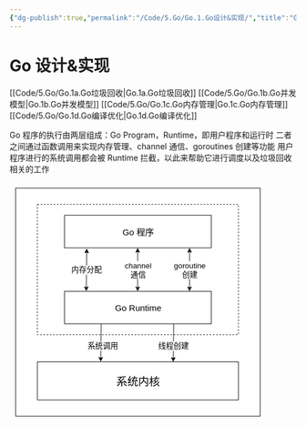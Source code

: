```yaml
---
{"dg-publish":true,"permalink":"/Code/5.Go/Go.1.Go设计&实现/","title":"Go 设计&实现","noteIcon":""}
---
```



# Go 设计&实现

[[Code/5.Go/Go.1a.Go垃圾回收\|Go.1a.Go垃圾回收]]
[[Code/5.Go/Go.1b.Go并发模型\|Go.1b.Go并发模型]]
[[Code/5.Go/Go.1c.Go内存管理\|Go.1c.Go内存管理]]
[[Code/5.Go/Go.1d.Go编译优化\|Go.1d.Go编译优化]]

Go 程序的执行由两层组成：Go Program，Runtime，即用户程序和运行时
二者之间通过函数调用来实现内存管理、channel 通信、goroutines 创建等功能
用户程序进行的系统调用都会被 Runtime 拦截，以此来帮助它进行调度以及垃圾回收相关的工作

<svg xmlns="http://www.w3.org/2000/svg" version="1.1" height="420.99999999999994px" width="450.99999999999994px" viewBox="-10 -10 470.99999999999994 440.99999999999994" content="&lt;mxGraphModel dx=&quot;1950&quot; dy=&quot;2108&quot; grid=&quot;1&quot; gridSize=&quot;10&quot; guides=&quot;1&quot; tooltips=&quot;1&quot; connect=&quot;1&quot; arrows=&quot;1&quot; fold=&quot;1&quot; page=&quot;0&quot; pageScale=&quot;1&quot; pageWidth=&quot;827&quot; pageHeight=&quot;1169&quot; math=&quot;0&quot; shadow=&quot;0&quot;&gt;&lt;root&gt;&lt;mxCell id=&quot;0&quot;/&gt;&lt;mxCell id=&quot;1&quot; parent=&quot;0&quot;/&gt;&lt;mxCell id=&quot;3&quot; value=&quot;&quot; style=&quot;rounded=0;whiteSpace=wrap;html=1;&quot; parent=&quot;1&quot; vertex=&quot;1&quot;&gt;&lt;mxGeometry x=&quot;-80&quot; y=&quot;-30&quot; width=&quot;450&quot; height=&quot;420&quot; as=&quot;geometry&quot;/&gt;&lt;/mxCell&gt;&lt;mxCell id=&quot;8&quot; value=&quot;&quot; style=&quot;rounded=0;whiteSpace=wrap;html=1;dashed=1;fillColor=none;&quot; vertex=&quot;1&quot; parent=&quot;1&quot;&gt;&lt;mxGeometry x=&quot;-40&quot; width=&quot;370&quot; height=&quot;240&quot; as=&quot;geometry&quot;/&gt;&lt;/mxCell&gt;&lt;mxCell id=&quot;2&quot; value=&quot;&amp;lt;font style=&amp;quot;font-size: 16px&amp;quot;&amp;gt;Go 程序&amp;lt;/font&amp;gt;&quot; style=&quot;rounded=0;whiteSpace=wrap;html=1;&quot; parent=&quot;1&quot; vertex=&quot;1&quot;&gt;&lt;mxGeometry x=&quot;10&quot; y=&quot;20&quot; width=&quot;270&quot; height=&quot;60&quot; as=&quot;geometry&quot;/&gt;&lt;/mxCell&gt;&lt;mxCell id=&quot;4&quot; value=&quot;&amp;lt;font style=&amp;quot;font-size: 16px&amp;quot;&amp;gt;Go Runtime&amp;lt;/font&amp;gt;&quot; style=&quot;rounded=0;whiteSpace=wrap;html=1;&quot; vertex=&quot;1&quot; parent=&quot;1&quot;&gt;&lt;mxGeometry x=&quot;10&quot; y=&quot;160&quot; width=&quot;270&quot; height=&quot;60&quot; as=&quot;geometry&quot;/&gt;&lt;/mxCell&gt;&lt;mxCell id=&quot;5&quot; value=&quot;&quot; style=&quot;endArrow=classic;startArrow=classic;html=1;exitX=0.148;exitY=-0.003;exitDx=0;exitDy=0;exitPerimeter=0;entryX=0.151;entryY=1.022;entryDx=0;entryDy=0;entryPerimeter=0;&quot; edge=&quot;1&quot; parent=&quot;1&quot; source=&quot;4&quot; target=&quot;2&quot;&gt;&lt;mxGeometry width=&quot;50&quot; height=&quot;50&quot; relative=&quot;1&quot; as=&quot;geometry&quot;&gt;&lt;mxPoint x=&quot;50&quot; y=&quot;140&quot; as=&quot;sourcePoint&quot;/&gt;&lt;mxPoint x=&quot;60&quot; y=&quot;90&quot; as=&quot;targetPoint&quot;/&gt;&lt;/mxGeometry&gt;&lt;/mxCell&gt;&lt;mxCell id=&quot;6&quot; value=&quot;&quot; style=&quot;endArrow=classic;startArrow=classic;html=1;exitX=0.148;exitY=-0.003;exitDx=0;exitDy=0;exitPerimeter=0;&quot; edge=&quot;1&quot; parent=&quot;1&quot;&gt;&lt;mxGeometry width=&quot;50&quot; height=&quot;50&quot; relative=&quot;1&quot; as=&quot;geometry&quot;&gt;&lt;mxPoint x=&quot;144.50000000000006&quot; y=&quot;159.99999999999994&quot; as=&quot;sourcePoint&quot;/&gt;&lt;mxPoint x=&quot;144.54000000000002&quot; y=&quot;80.18&quot; as=&quot;targetPoint&quot;/&gt;&lt;/mxGeometry&gt;&lt;/mxCell&gt;&lt;mxCell id=&quot;7&quot; value=&quot;&quot; style=&quot;endArrow=classic;startArrow=classic;html=1;exitX=0.148;exitY=-0.003;exitDx=0;exitDy=0;exitPerimeter=0;&quot; edge=&quot;1&quot; parent=&quot;1&quot;&gt;&lt;mxGeometry width=&quot;50&quot; height=&quot;50&quot; relative=&quot;1&quot; as=&quot;geometry&quot;&gt;&lt;mxPoint x=&quot;240.00000000000003&quot; y=&quot;159.99999999999994&quot; as=&quot;sourcePoint&quot;/&gt;&lt;mxPoint x=&quot;240.04&quot; y=&quot;80.18&quot; as=&quot;targetPoint&quot;/&gt;&lt;/mxGeometry&gt;&lt;/mxCell&gt;&lt;mxCell id=&quot;9&quot; value=&quot;内存分配&quot; style=&quot;text;html=1;strokeColor=none;fillColor=none;align=center;verticalAlign=middle;whiteSpace=wrap;rounded=0;dashed=1;fontSize=14;labelBackgroundColor=#ffffff;&quot; vertex=&quot;1&quot; parent=&quot;1&quot;&gt;&lt;mxGeometry x=&quot;20&quot; y=&quot;110&quot; width=&quot;60&quot; height=&quot;20&quot; as=&quot;geometry&quot;/&gt;&lt;/mxCell&gt;&lt;mxCell id=&quot;10&quot; value=&quot;channel通信&quot; style=&quot;text;html=1;strokeColor=none;fillColor=none;align=center;verticalAlign=middle;whiteSpace=wrap;rounded=0;dashed=1;fontSize=14;labelBackgroundColor=#ffffff;&quot; vertex=&quot;1&quot; parent=&quot;1&quot;&gt;&lt;mxGeometry x=&quot;115&quot; y=&quot;105&quot; width=&quot;60&quot; height=&quot;30&quot; as=&quot;geometry&quot;/&gt;&lt;/mxCell&gt;&lt;mxCell id=&quot;11&quot; value=&quot;goroutine创建&quot; style=&quot;text;html=1;strokeColor=none;fillColor=none;align=center;verticalAlign=middle;whiteSpace=wrap;rounded=0;dashed=1;fontSize=14;labelBackgroundColor=#ffffff;&quot; vertex=&quot;1&quot; parent=&quot;1&quot;&gt;&lt;mxGeometry x=&quot;210&quot; y=&quot;105&quot; width=&quot;60&quot; height=&quot;30&quot; as=&quot;geometry&quot;/&gt;&lt;/mxCell&gt;&lt;mxCell id=&quot;13&quot; value=&quot;&amp;lt;font style=&amp;quot;font-size: 20px&amp;quot;&amp;gt;系统内核&amp;lt;/font&amp;gt;&quot; style=&quot;rounded=0;whiteSpace=wrap;html=1;labelBackgroundColor=#ffffff;fontSize=14;fillColor=none;gradientColor=none;shadow=0;glass=0;sketch=0;&quot; vertex=&quot;1&quot; parent=&quot;1&quot;&gt;&lt;mxGeometry x=&quot;-40&quot; y=&quot;290&quot; width=&quot;370&quot; height=&quot;70&quot; as=&quot;geometry&quot;/&gt;&lt;/mxCell&gt;&lt;mxCell id=&quot;17&quot; value=&quot;&quot; style=&quot;endArrow=classic;html=1;fontSize=14;exitX=0.25;exitY=1;exitDx=0;exitDy=0;entryX=0.315;entryY=-0.005;entryDx=0;entryDy=0;entryPerimeter=0;&quot; edge=&quot;1&quot; parent=&quot;1&quot; source=&quot;4&quot; target=&quot;13&quot;&gt;&lt;mxGeometry width=&quot;50&quot; height=&quot;50&quot; relative=&quot;1&quot; as=&quot;geometry&quot;&gt;&lt;mxPoint x=&quot;30&quot; y=&quot;220&quot; as=&quot;sourcePoint&quot;/&gt;&lt;mxPoint x=&quot;80&quot; y=&quot;170&quot; as=&quot;targetPoint&quot;/&gt;&lt;/mxGeometry&gt;&lt;/mxCell&gt;&lt;mxCell id=&quot;18&quot; value=&quot;&quot; style=&quot;endArrow=classic;html=1;fontSize=14;exitX=0.25;exitY=1;exitDx=0;exitDy=0;entryX=0.315;entryY=-0.005;entryDx=0;entryDy=0;entryPerimeter=0;&quot; edge=&quot;1&quot; parent=&quot;1&quot;&gt;&lt;mxGeometry width=&quot;50&quot; height=&quot;50&quot; relative=&quot;1&quot; as=&quot;geometry&quot;&gt;&lt;mxPoint x=&quot;210.95&quot; y=&quot;220.35&quot; as=&quot;sourcePoint&quot;/&gt;&lt;mxPoint x=&quot;210.00000000000006&quot; y=&quot;289.9999999999999&quot; as=&quot;targetPoint&quot;/&gt;&lt;Array as=&quot;points&quot;&gt;&lt;mxPoint x=&quot;210.45&quot; y=&quot;250.35&quot;/&gt;&lt;/Array&gt;&lt;/mxGeometry&gt;&lt;/mxCell&gt;&lt;mxCell id=&quot;19&quot; value=&quot;系统调用&quot; style=&quot;text;html=1;strokeColor=none;fillColor=none;align=center;verticalAlign=middle;whiteSpace=wrap;rounded=0;dashed=1;fontSize=14;labelBackgroundColor=#ffffff;&quot; vertex=&quot;1&quot; parent=&quot;1&quot;&gt;&lt;mxGeometry x=&quot;50&quot; y=&quot;250&quot; width=&quot;60&quot; height=&quot;20&quot; as=&quot;geometry&quot;/&gt;&lt;/mxCell&gt;&lt;mxCell id=&quot;22&quot; value=&quot;线程创建&quot; style=&quot;text;html=1;strokeColor=none;fillColor=none;align=center;verticalAlign=middle;whiteSpace=wrap;rounded=0;dashed=1;fontSize=14;labelBackgroundColor=#ffffff;&quot; vertex=&quot;1&quot; parent=&quot;1&quot;&gt;&lt;mxGeometry x=&quot;180&quot; y=&quot;250&quot; width=&quot;60&quot; height=&quot;20&quot; as=&quot;geometry&quot;/&gt;&lt;/mxCell&gt;&lt;/root&gt;&lt;/mxGraphModel&gt;"><style type="text/css"></style><rect x="0.5" y="0.5" width="450" height="420" fill="#ffffff" stroke="#000000" pointer-events="none"/><rect x="40.5" y="30.5" width="370" height="240" fill="none" stroke="#000000" stroke-dasharray="3 3" pointer-events="none"/><rect x="90.5" y="50.5" width="270" height="60" fill="#ffffff" stroke="#000000" pointer-events="none"/><g><foreignObject style="overflow: visible; text-align: left;" pointer-events="none" width="100%" height="100%"><div xmlns="http://www.w3.org/1999/xhtml" style="display: flex; align-items: unsafe center; justify-content: unsafe center; width: 268px; height: 1px; padding-top: 81px; margin-left: 92px;"><div style="box-sizing: border-box; font-size: 0; text-align: center; "><div style="display: inline-block; font-size: 12px; font-family: Helvetica; color: #000000; line-height: 1.2; pointer-events: none; white-space: normal; word-wrap: normal; "><font style="font-size: 16px">Go 程序</font></div></div></div></foreignObject></g><rect x="90.5" y="190.5" width="270" height="60" fill="#ffffff" stroke="#000000" pointer-events="none"/><g><foreignObject style="overflow: visible; text-align: left;" pointer-events="none" width="100%" height="100%"><div xmlns="http://www.w3.org/1999/xhtml" style="display: flex; align-items: unsafe center; justify-content: unsafe center; width: 268px; height: 1px; padding-top: 221px; margin-left: 92px;"><div style="box-sizing: border-box; font-size: 0; text-align: center; "><div style="display: inline-block; font-size: 12px; font-family: Helvetica; color: #000000; line-height: 1.2; pointer-events: none; white-space: normal; word-wrap: normal; "><font style="font-size: 16px">Go Runtime</font></div></div></div></foreignObject></g><path d="M 130.53 183.95 L 131.2 118.19" fill="none" stroke="#000000" stroke-miterlimit="10" pointer-events="none"/><path d="M 130.47 189.2 L 127.04 182.17 L 130.53 183.95 L 134.04 182.24 Z" fill="#000000" stroke="#000000" stroke-miterlimit="10" pointer-events="none"/><path d="M 131.26 112.94 L 134.69 119.97 L 131.2 118.19 L 127.69 119.9 Z" fill="#000000" stroke="#000000" stroke-miterlimit="10" pointer-events="none"/><path d="M 225 184.13 L 225.04 117.05" fill="none" stroke="#000000" stroke-miterlimit="10" pointer-events="none"/><path d="M 225 189.38 L 221.5 182.38 L 225 184.13 L 228.5 182.38 Z" fill="#000000" stroke="#000000" stroke-miterlimit="10" pointer-events="none"/><path d="M 225.04 111.8 L 228.54 118.8 L 225.04 117.05 L 221.54 118.8 Z" fill="#000000" stroke="#000000" stroke-miterlimit="10" pointer-events="none"/><path d="M 320.5 184.13 L 320.54 117.05" fill="none" stroke="#000000" stroke-miterlimit="10" pointer-events="none"/><path d="M 320.5 189.38 L 317 182.38 L 320.5 184.13 L 324 182.38 Z" fill="#000000" stroke="#000000" stroke-miterlimit="10" pointer-events="none"/><path d="M 320.54 111.8 L 324.04 118.8 L 320.54 117.05 L 317.04 118.8 Z" fill="#000000" stroke="#000000" stroke-miterlimit="10" pointer-events="none"/><g><foreignObject style="overflow: visible; text-align: left;" pointer-events="none" width="100%" height="100%"><div xmlns="http://www.w3.org/1999/xhtml" style="display: flex; align-items: unsafe center; justify-content: unsafe center; width: 58px; height: 1px; padding-top: 151px; margin-left: 102px;"><div style="box-sizing: border-box; font-size: 0; text-align: center; "><div style="display: inline-block; font-size: 14px; font-family: Helvetica; color: #000000; line-height: 1.2; pointer-events: none; background-color: #ffffff; white-space: normal; word-wrap: normal; ">内存分配</div></div></div></foreignObject></g><g><foreignObject style="overflow: visible; text-align: left;" pointer-events="none" width="100%" height="100%"><div xmlns="http://www.w3.org/1999/xhtml" style="display: flex; align-items: unsafe center; justify-content: unsafe center; width: 58px; height: 1px; padding-top: 151px; margin-left: 197px;"><div style="box-sizing: border-box; font-size: 0; text-align: center; "><div style="display: inline-block; font-size: 14px; font-family: Helvetica; color: #000000; line-height: 1.2; pointer-events: none; background-color: #ffffff; white-space: normal; word-wrap: normal; ">channel通信</div></div></div></foreignObject></g><g><foreignObject style="overflow: visible; text-align: left;" pointer-events="none" width="100%" height="100%"><div xmlns="http://www.w3.org/1999/xhtml" style="display: flex; align-items: unsafe center; justify-content: unsafe center; width: 58px; height: 1px; padding-top: 151px; margin-left: 292px;"><div style="box-sizing: border-box; font-size: 0; text-align: center; "><div style="display: inline-block; font-size: 14px; font-family: Helvetica; color: #000000; line-height: 1.2; pointer-events: none; background-color: #ffffff; white-space: normal; word-wrap: normal; ">goroutine创建</div></div></div></foreignObject></g><rect x="40.5" y="320.5" width="370" height="70" fill="none" stroke="#000000" pointer-events="none"/><g><foreignObject style="overflow: visible; text-align: left;" pointer-events="none" width="100%" height="100%"><div xmlns="http://www.w3.org/1999/xhtml" style="display: flex; align-items: unsafe center; justify-content: unsafe center; width: 368px; height: 1px; padding-top: 356px; margin-left: 42px;"><div style="box-sizing: border-box; font-size: 0; text-align: center; "><div style="display: inline-block; font-size: 14px; font-family: Helvetica; color: #000000; line-height: 1.2; pointer-events: none; background-color: #ffffff; white-space: normal; word-wrap: normal; "><font style="font-size: 20px">系统内核</font></div></div></div></foreignObject></g><path d="M 158 250.5 L 157.14 313.78" fill="none" stroke="#000000" stroke-miterlimit="10" pointer-events="none"/><path d="M 157.07 319.03 L 153.66 311.99 L 157.14 313.78 L 160.66 312.08 Z" fill="#000000" stroke="#000000" stroke-miterlimit="10" pointer-events="none"/><path d="M 291.45 250.85 L 291.12 270.85 Q 290.95 280.85 290.84 290.85 L 290.57 314.13" fill="none" stroke="#000000" stroke-miterlimit="10" pointer-events="none"/><path d="M 290.51 319.38 L 287.09 312.34 L 290.57 314.13 L 294.09 312.42 Z" fill="#000000" stroke="#000000" stroke-miterlimit="10" pointer-events="none"/><g><foreignObject style="overflow: visible; text-align: left;" pointer-events="none" width="100%" height="100%"><div xmlns="http://www.w3.org/1999/xhtml" style="display: flex; align-items: unsafe center; justify-content: unsafe center; width: 58px; height: 1px; padding-top: 291px; margin-left: 132px;"><div style="box-sizing: border-box; font-size: 0; text-align: center; "><div style="display: inline-block; font-size: 14px; font-family: Helvetica; color: #000000; line-height: 1.2; pointer-events: none; background-color: #ffffff; white-space: normal; word-wrap: normal; ">系统调用</div></div></div></foreignObject></g><g><foreignObject style="overflow: visible; text-align: left;" pointer-events="none" width="100%" height="100%"><div xmlns="http://www.w3.org/1999/xhtml" style="display: flex; align-items: unsafe center; justify-content: unsafe center; width: 58px; height: 1px; padding-top: 291px; margin-left: 262px;"><div style="box-sizing: border-box; font-size: 0; text-align: center; "><div style="display: inline-block; font-size: 14px; font-family: Helvetica; color: #000000; line-height: 1.2; pointer-events: none; background-color: #ffffff; white-space: normal; word-wrap: normal; ">线程创建</div></div></div></foreignObject></g></svg>
